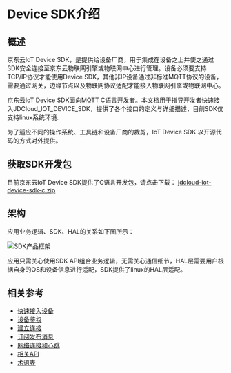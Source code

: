 # Device SDK介绍

## 概述

京东云IoT Device SDK，是提供给设备厂商，用于集成在设备之上并使之通过SDK安全连接至京东云物联网引擎或物联网中心进行管理。设备必须要支持TCP/IP协议才能使用Device SDK，其他非IP设备通过非标准MQTT协议的设备，需要通过网关，边缘节点以及物联网协议适配才能接入物联网引擎或物联网中心。

京东云IoT Device SDK面向MQTT C语言开发者。本文档用于指导开发者快速接入JDCloud_IOT_DEVICE_SDK，提供了各个接口的定义与详细描述，目前SDK仅支持linux系统环境.

为了适应不同的操作系统、工具链和设备厂商的裁剪，IoT Device SDK 以开源代码的方式对外提供。

## 获取SDK开发包
目前京东云IoT Device SDK提供了C语言开发包，请点击下载：
[jdcloud-iot-device-sdk-c.zip](https://iotsdk-public.s3.cn-north-1.jdcloud-oss.com/device-sdk/linux-c/jdcloud-iot-device-sdk-c.zip)


## 架构

应用业务逻辑、SDK、HAL的关系如下图所示：

![SDK产品框架](../../../../image/IoT/IoT-DeviceSDK/Framework.png)

应用只需关心使用SDK API组合业务逻辑，无需关心通信细节，HAL层需要用户根据自身的OS和设备信息进行适配，SDK提供了linux的HAL层适配。

## 相关参考

- [快速接入设备](../Developer-Guide-Device/DeviceEasyLink.md)
- [设备鉴权](../Developer-Guide-Device/AuthenticateDevices.md)
- [建立连接](../Developer-Guide-Device/EstablishConnection.md)
- [订阅发布消息](../Developer-Guide-Device/SubPub.md)
- [网络连接和心跳](../Developer-Guide-Device/HeartBeat-Reconnection.md)
- [相关API](../Developer-Guide-Device/API.md)
- [术语表](../Developer-Guide-Device/Glossary.md)



